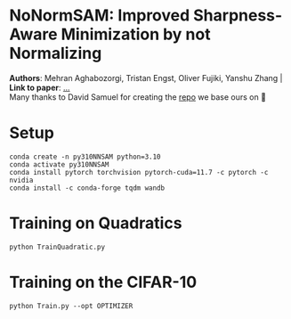 # NoNormSAM: Improved Sharpness-Aware Minimization by not Normalizing
**Authors**: Mehran Aghabozorgi, Tristan Engst, Oliver Fujiki, Yanshu Zhang |  **Link to paper**: [...]()
\
Many thanks to David Samuel for creating the [repo](https://github.com/davda54/sam) we base ours on 🙏

# Setup
```
conda create -n py310NNSAM python=3.10
conda activate py310NNSAM
conda install pytorch torchvision pytorch-cuda=11.7 -c pytorch -c nvidia
conda install -c conda-forge tqdm wandb
```

# Training on Quadratics
```
python TrainQuadratic.py
```

# Training on the CIFAR-10
```
python Train.py --opt OPTIMIZER
```

